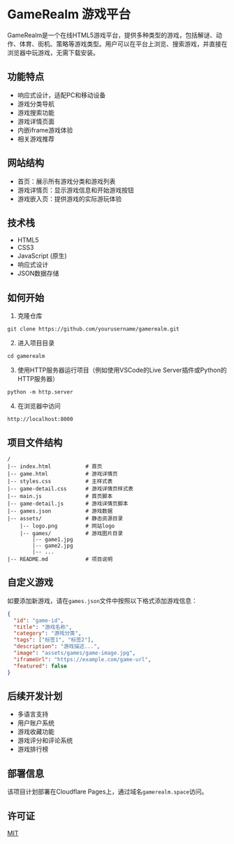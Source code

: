 # GameRealm 游戏平台

GameRealm是一个在线HTML5游戏平台，提供多种类型的游戏，包括解谜、动作、体育、街机、策略等游戏类型。用户可以在平台上浏览、搜索游戏，并直接在浏览器中玩游戏，无需下载安装。

## 功能特点

- 响应式设计，适配PC和移动设备
- 游戏分类导航
- 游戏搜索功能
- 游戏详情页面
- 内嵌iframe游戏体验
- 相关游戏推荐

## 网站结构

- 首页：展示所有游戏分类和游戏列表
- 游戏详情页：显示游戏信息和开始游戏按钮
- 游戏嵌入页：提供游戏的实际游玩体验

## 技术栈

- HTML5
- CSS3
- JavaScript (原生)
- 响应式设计
- JSON数据存储

## 如何开始

1. 克隆仓库
```
git clone https://github.com/yourusername/gamerealm.git
```

2. 进入项目目录
```
cd gamerealm
```

3. 使用HTTP服务器运行项目（例如使用VSCode的Live Server插件或Python的HTTP服务器）
```
python -m http.server
```

4. 在浏览器中访问
```
http://localhost:8000
```

## 项目文件结构

```
/
|-- index.html           # 首页
|-- game.html            # 游戏详情页
|-- styles.css           # 主样式表
|-- game-detail.css      # 游戏详情页样式表
|-- main.js              # 首页脚本
|-- game-detail.js       # 游戏详情页脚本
|-- games.json           # 游戏数据
|-- assets/              # 静态资源目录
    |-- logo.png         # 网站logo
    |-- games/           # 游戏图片目录
        |-- game1.jpg
        |-- game2.jpg
        |-- ...
|-- README.md            # 项目说明
```

## 自定义游戏

如要添加新游戏，请在`games.json`文件中按照以下格式添加游戏信息：

```json
{
  "id": "game-id",
  "title": "游戏名称",
  "category": "游戏分类",
  "tags": ["标签1", "标签2"],
  "description": "游戏描述...",
  "image": "assets/games/game-image.jpg",
  "iframeUrl": "https://example.com/game-url",
  "featured": false
}
```

## 后续开发计划

- 多语言支持
- 用户账户系统
- 游戏收藏功能
- 游戏评分和评论系统
- 游戏排行榜

## 部署信息

该项目计划部署在Cloudflare Pages上，通过域名`gamerealm.space`访问。

## 许可证

[MIT](https://choosealicense.com/licenses/mit/) 